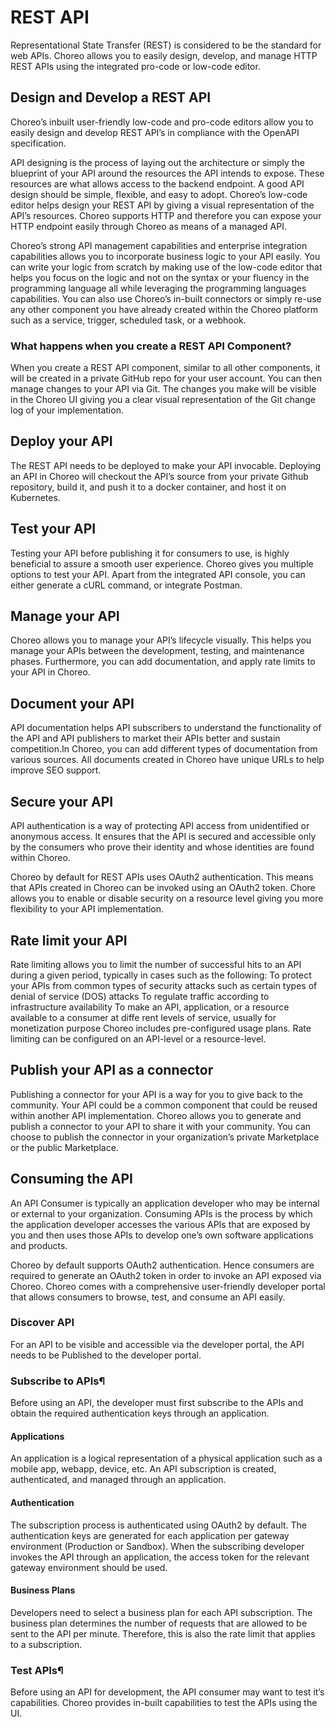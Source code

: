 # REST API

Representational State Transfer (REST) is considered to be the standard for web APIs. Choreo allows you to easily design, develop, and manage HTTP REST APIs using the integrated pro-code or low-code editor.  

## Design and Develop a REST API

Choreo’s inbuilt user-friendly low-code and pro-code editors allow you to easily design and develop REST API’s in compliance with the OpenAPI specification. 

API designing is the process of laying out the architecture or simply the blueprint of your API around the resources the API intends to expose. These resources are what allows access to the backend endpoint. A good API design should be simple, flexible, and easy to adopt. Choreo’s low-code editor helps design your REST API by giving a visual representation of the API’s resources. Choreo supports HTTP and therefore you can expose your HTTP endpoint easily through Choreo as means of a managed API. 

Choreo’s strong API management capabilities and enterprise integration capabilities allows you to incorporate business logic to your API easily.  You can write your logic from scratch by making use of the low-code editor that helps you focus on the logic and not on the syntax or your fluency in the programming language all while leveraging the programming languages capabilities. You can also use Choreo’s in-built connectors or simply re-use any other component you have already created within the Choreo platform such as a service, trigger, scheduled task, or a webhook.

### What happens when you create a REST API Component?

When you create a REST API component, similar to all other components, it  will be created in a private GitHub repo for your user account.  You can then manage changes to your API via Git. The changes you make will be visible in the Choreo UI giving you a clear visual representation of the Git change log of your implementation. 


## Deploy your API 

The REST API needs to be deployed to make your API invocable.  Deploying an API in Choreo will checkout the API’s source from your private Github repository, build it, and push it to a docker container, and host it on Kubernetes. 

## Test your API
Testing your API before publishing it for consumers to use, is highly beneficial to assure a smooth user experience. Choreo gives you multiple options to test your API. Apart from the integrated API console, you can either generate a cURL command, or integrate Postman. 

## Manage your API
Choreo allows you to manage your API’s lifecycle visually. This helps you manage your APIs between the development, testing, and maintenance phases. Furthermore, you can add documentation,  and apply rate limits to your API in Choreo. 

## Document your API 
API documentation helps API subscribers to understand the functionality of the API and API publishers to market their APIs better and sustain competition.In Choreo,  you can add different types of documentation from various sources. All documents created in Choreo have unique URLs to help improve SEO support.
​​

## Secure your API
API authentication is a way of protecting API access from unidentified or anonymous access. It ensures that the API is secured and accessible only by the consumers who prove their identity and whose identities are found within Choreo.

Choreo by default for REST APIs uses OAuth2 authentication. This means that APIs created in Choreo can be invoked using an OAuth2 token. Chore allows you to enable or disable security on a resource level giving you more flexibility to your API implementation. 


## Rate limit your API
Rate limiting allows you to limit the number of successful hits to an API during a given period, typically in cases such as the following:
To protect your APIs from common types of security attacks such as certain types of denial of service (DOS) attacks
To regulate traffic according to infrastructure availability
To make an API, application, or a resource available to a consumer at diffe
rent levels of service, usually for monetization purpose
Choreo includes pre-configured usage plans.  Rate limiting can be configured on an API-level or a resource-level. 

## Publish your API as a connector
Publishing a connector for your API is a way for you to give back to the community. 
Your API could be a common component that could be reused within another API implementation. Choreo allows you to generate and publish a connector to your API to share it with your community. You can choose to publish the connector in your organization’s private Marketplace or the public Marketplace. 

## Consuming the API
An API Consumer is typically an application developer who may be internal or external to your organization. Consuming APIs is the process by which the application developer accesses the various APIs that are exposed by you and then uses those APIs to develop one’s own software applications and products. 

Choreo by default supports OAuth2 authentication. Hence consumers are required  to generate an OAuth2 token in order to invoke an API exposed via Choreo. Choreo comes with a comprehensive user-friendly developer portal that allows consumers to browse, test, and consume an API easily. 

### Discover API
For an API to be visible and accessible via the developer portal, the API needs to be Published to the developer portal.

### Subscribe to APIs¶
Before using an API, the developer must first subscribe to the APIs and obtain the required authentication keys through an application.

#### Applications
An application is a logical representation of a physical application such as a mobile app, webapp, device, etc. An API subscription is created, authenticated, and managed through an application.

#### Authentication
The subscription process is authenticated using OAuth2 by default. The authentication keys are generated for each application per gateway environment (Production or Sandbox). When the subscribing developer invokes the API through an application, the access token for the relevant gateway environment should be used.

#### Business Plans
Developers need to select a business plan for each API subscription. The business plan determines the number of requests that are allowed to be sent to the API per minute. Therefore, this is also the rate limit that applies to a subscription.

### Test APIs¶
Before using an API for development, the API consumer may want to test it’s capabilities. Choreo provides in-built capabilities to test the APIs using the UI.


